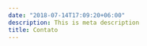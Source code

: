 ```yaml
---
date: "2018-07-14T17:09:20+06:00"
description: This is meta description
title: Contato
---
```


